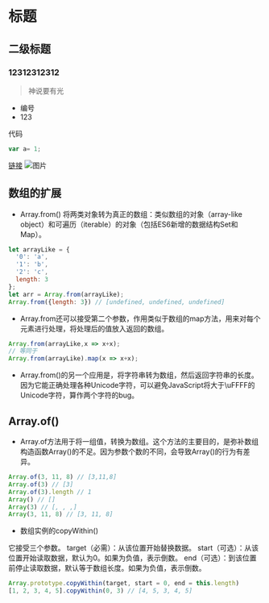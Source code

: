 # 标题

## 二级标题

###   12312312312

>神说要有光
* 编号
* 123

代码
```js
var a= 1;
```
[链接](http://www.baidu.com)
![图片]()

## 数组的扩展
* Array.from() 将两类对象转为真正的数组：类似数组的对象（array-like object）和可遍历（iterable）的对象（包括ES6新增的数据结构Set和Map）。
```js
let arrayLike = {
  '0': 'a',
  '1': 'b',
  '2': 'c',
  length: 3
};
let arr = Array.from(arrayLike);
Array.from({length: 3}) // [undefined, undefined, undefined]
```
* Array.from还可以接受第二个参数，作用类似于数组的map方法，用来对每个元素进行处理，将处理后的值放入返回的数组。
```js
Array.from(arrayLike,x => x+x);
// 等同于
Array.from(arrayLike).map(x => x+x);
```
* Array.from()的另一个应用是，将字符串转为数组，然后返回字符串的长度。因为它能正确处理各种Unicode字符，可以避免JavaScript将大于\uFFFF的Unicode字符，算作两个字符的bug。

## Array.of()
* Array.of方法用于将一组值，转换为数组。这个方法的主要目的，是弥补数组构造函数Array()的不足。因为参数个数的不同，会导致Array()的行为有差异。
```js
Array.of(3, 11, 8) // [3,11,8]
Array.of(3) // [3]
Array.of(3).length // 1
Array() // []
Array(3) // [, , ,]
Array(3, 11, 8) // [3, 11, 8]
```
* 数组实例的copyWithin()

它接受三个参数。
target（必需）：从该位置开始替换数据。
start（可选）：从该位置开始读取数据，默认为0。如果为负值，表示倒数。
end（可选）：到该位置前停止读取数据，默认等于数组长度。如果为负值，表示倒数。
```js
Array.prototype.copyWithin(target, start = 0, end = this.length)
[1, 2, 3, 4, 5].copyWithin(0, 3) // [4, 5, 3, 4, 5]
```
